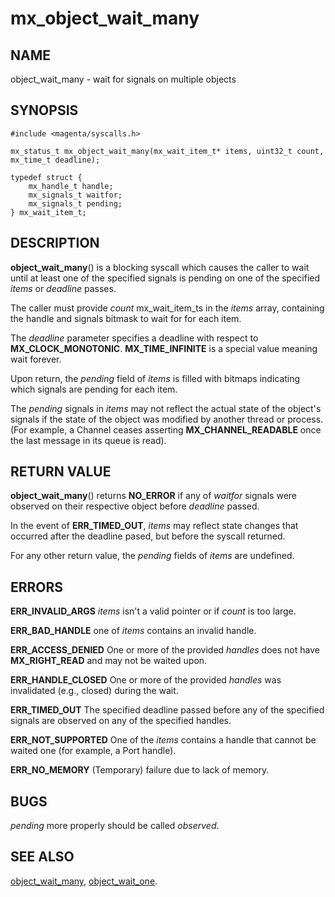 # mx_object_wait_many

## NAME

object_wait_many - wait for signals on multiple objects

## SYNOPSIS

```
#include <magenta/syscalls.h>

mx_status_t mx_object_wait_many(mx_wait_item_t* items, uint32_t count, mx_time_t deadline);

typedef struct {
    mx_handle_t handle;
    mx_signals_t waitfor;
    mx_signals_t pending;
} mx_wait_item_t;
```

## DESCRIPTION

**object_wait_many**() is a blocking syscall which causes the caller to
wait until at least one of the specified signals is pending on one of
the specified *items* or *deadline* passes.

The caller must provide *count* mx_wait_item_ts in the *items* array,
containing the handle and signals bitmask to wait for for each item.

The *deadline* parameter specifies a deadline with respect to
**MX_CLOCK_MONOTONIC**.  **MX_TIME_INFINITE** is a special value meaning wait forever.

Upon return, the *pending* field of *items* is filled with bitmaps indicating
which signals are pending for each item.

The *pending* signals in *items* may not reflect the actual state of the object's
signals if the state of the object was modified by another thread or
process.  (For example, a Channel ceases asserting **MX_CHANNEL_READABLE**
once the last message in its queue is read).

## RETURN VALUE

**object_wait_many**() returns **NO_ERROR** if any of *waitfor* signals were
observed on their respective object before *deadline* passed.

In the event of **ERR_TIMED_OUT**, *items* may reflect state changes
that occurred after the deadline pased, but before the syscall returned.

For any other return value, the *pending* fields of *items* are undefined.

## ERRORS

**ERR_INVALID_ARGS**  *items* isn't a valid pointer or if *count* is too large.

**ERR_BAD_HANDLE**  one of *items* contains an invalid handle.

**ERR_ACCESS_DENIED**  One or more of the provided *handles* does not
have **MX_RIGHT_READ** and may not be waited upon.

**ERR_HANDLE_CLOSED**  One or more of the provided *handles* was invalidated
(e.g., closed) during the wait.

**ERR_TIMED_OUT**  The specified deadline passed  before any of the specified signals are
observed on any of the specified handles.

**ERR_NOT_SUPPORTED**  One of the *items* contains a handle that cannot
be waited one (for example, a Port handle).

**ERR_NO_MEMORY** (Temporary) failure due to lack of memory.

## BUGS

*pending* more properly should be called *observed*.

## SEE ALSO

[object_wait_many](object_wait_many.md),
[object_wait_one](object_wait_one.md).
